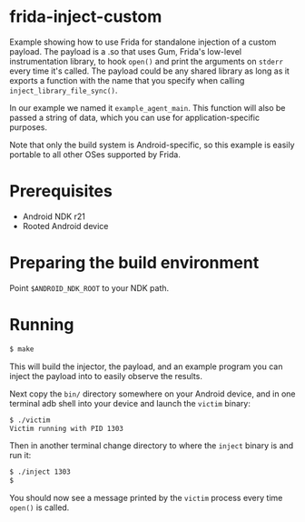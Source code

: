 # frida-inject-custom

Example showing how to use Frida for standalone injection of a custom
payload. The payload is a .so that uses Gum, Frida's low-level instrumentation
library, to hook `open()` and print the arguments on `stderr` every time it's
called. The payload could be any shared library as long as it exports a function
with the name that you specify when calling `inject_library_file_sync()`.

In our example we named it `example_agent_main`. This function will also be
passed a string of data, which you can use for application-specific purposes.

Note that only the build system is Android-specific, so this example is
easily portable to all other OSes supported by Frida.

# Prerequisites

- Android NDK r21
- Rooted Android device

# Preparing the build environment

Point `$ANDROID_NDK_ROOT` to your NDK path.

# Running

```sh
$ make
```

This will build the injector, the payload, and an example program you
can inject the payload into to easily observe the results.

Next copy the `bin/` directory somewhere on your Android device, and in one
terminal adb shell into your device and launch the `victim` binary:

```sh
$ ./victim
Victim running with PID 1303
```

Then in another terminal change directory to where the `inject` binary
is and run it:

```sh
$ ./inject 1303
$
```

You should now see a message printed by the `victim` process every time
`open()` is called.